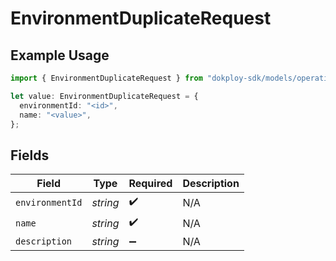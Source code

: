 # EnvironmentDuplicateRequest

## Example Usage

```typescript
import { EnvironmentDuplicateRequest } from "dokploy-sdk/models/operations";

let value: EnvironmentDuplicateRequest = {
  environmentId: "<id>",
  name: "<value>",
};
```

## Fields

| Field              | Type               | Required           | Description        |
| ------------------ | ------------------ | ------------------ | ------------------ |
| `environmentId`    | *string*           | :heavy_check_mark: | N/A                |
| `name`             | *string*           | :heavy_check_mark: | N/A                |
| `description`      | *string*           | :heavy_minus_sign: | N/A                |